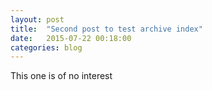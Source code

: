 ```yaml
---
layout: post
title:  "Second post to test archive index"
date:   2015-07-22 00:18:00
categories: blog
---
```


This one is of no interest
